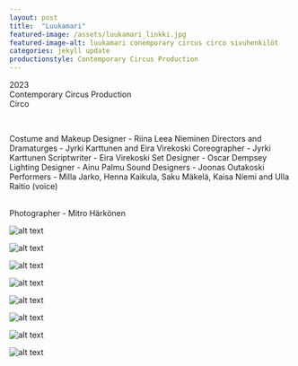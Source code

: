 ```yaml
---
layout: post
title:  "Luukamari"
featured-image: /assets/luukamari_linkki.jpg
featured-image-alt: luukamari conemporary circus circo sivuhenkilöt
categories: jekyll update
productionstyle: Contemporary Circus Production
---
```

  2023  
  Contemporary Circus Production  
  Circo  
  
  <br/>
<p></p>
  Costume and Makeup Designer - Riina Leea Nieminen  
  Directors and Dramaturges - Jyrki Karttunen and Eira Virekoski  
  Coreographer - Jyrki Karttunen  
  Scriptwriter - Eira Virekoski  
  Set Designer - Oscar Dempsey  
  Lighting Designer - Ainu Palmu  
  Sound Designers - Joonas Outakoski     
  Performers - Milla Jarko, Henna Kaikula, Saku Mäkelä, Kaisa Niemi and Ulla Raitio (voice)  
  <br/>

<div class="post-text-alone">   
</div> 
<p></p>
  
  <br/>
  Photographer - Mitro Härkönen  


  ![alt text](/assets/projects/luu1.jpg)  

  ![alt text](/assets/projects/luu2.jpg)  

  ![alt text](/assets/projects/luu3.jpg)  

  ![alt text](/assets/projects/luu4.jpg)  

  ![alt text](/assets/projects/luu5.jpg)  

  ![alt text](/assets/projects/luu6.jpg)  

  ![alt text](/assets/projects/luu7.jpg)  

  ![alt text](/assets/projects/luu8.jpg)  



  
  